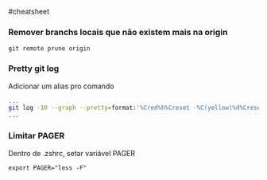 #cheatsheet
### Remover branchs locais que não existem mais na origin
```shell
git remote prune origin
```

### Pretty git log
Adicionar um alias pro comando
```zsh
...
git log -10 --graph --pretty=format:'%Cred%h%Creset -%C(yellow)%d%Creset %s %Cgreen(%cr) %C(bold blue)<%an>%Creset' --abbrev-commit
...
```

### Limitar PAGER
Dentro de .zshrc, setar variável PAGER
```shell
export PAGER="less -F"
```
